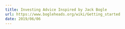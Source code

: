 ```yaml
---
title: Investing Advice Inspired by Jack Bogle
url: https://www.bogleheads.org/wiki/Getting_started
date: 2019/06/06
---
```

